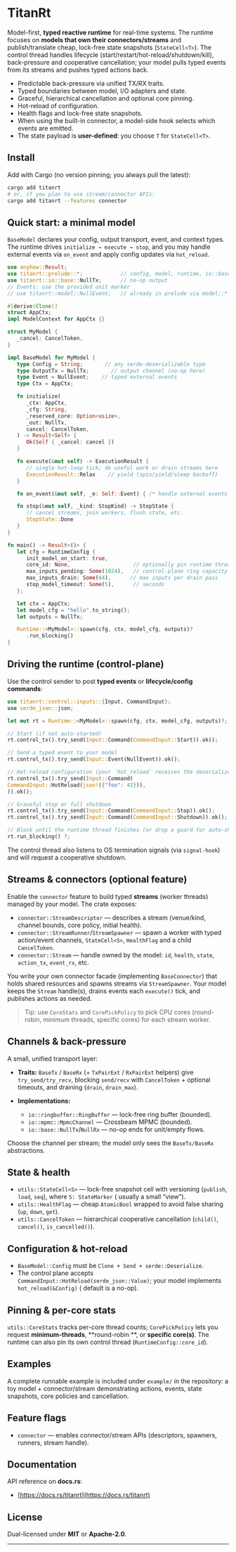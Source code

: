 # TitanRt

Model-first, **typed reactive runtime** for real-time systems. The runtime focuses on **models that own their connectors/streams** and publish/translate cheap, lock-free state snapshots (`StateCell<T>`). The control thread handles lifecycle (start/restart/hot-reload/shutdown/kill), back-pressure and cooperative cancellation; your model pulls typed events from its streams and pushes typed actions back.

* Predictable back-pressure via unified TX/RX traits.
* Typed boundaries between model, I/O adapters and state.
* Graceful, hierarchical cancellation and optional core pinning.
* Hot-reload of configuration.
* Health flags and lock-free state snapshots.
* When using the built-in connector, a model-side hook selects which events are emitted.
* The state payload is **user-defined**: you choose `T` for `StateCell<T>`.

## Install

Add with Cargo (no version pinning; you always pull the latest):

```bash
cargo add titanrt
# or, if you plan to use stream/connector APIs:
cargo add titanrt --features connector
```

## Quick start: a minimal model

`BaseModel` declares your config, output transport, event, and context types. The runtime drives
`initialize → execute → stop`, and you may handle external events via `on_event` and apply config updates via
`hot_reload`.

```rust
use anyhow::Result;
use titanrt::prelude::*;            // config, model, runtime, io::base re-exports
use titanrt::io::base::NullTx;      // no-op output
// Events: use the provided unit marker
// use titanrt::model::NullEvent;   // already in prelude via model::*

#[derive(Clone)]
struct AppCtx;
impl ModelContext for AppCtx {}

struct MyModel {
   _cancel: CancelToken,
}

impl BaseModel for MyModel {
   type Config = String;       // any serde-deserializable type
   type OutputTx = NullTx;       // output channel (no-op here)
   type Event = NullEvent;    // typed external events
   type Ctx = AppCtx;

   fn initialize(
      _ctx: AppCtx,
      _cfg: String,
      _reserved_core: Option<usize>,
      _out: NullTx,
      cancel: CancelToken,
   ) -> Result<Self> {
      Ok(Self { _cancel: cancel })
   }

   fn execute(&mut self) -> ExecutionResult {
      // single hot-loop tick; do useful work or drain streams here
      ExecutionResult::Relax    // yield (spin/yield/sleep backoff)
   }

   fn on_event(&mut self, _e: Self::Event) { /* handle external events */ }

   fn stop(&mut self, _kind: StopKind) -> StopState {
      // cancel streams, join workers, flush state, etc.
      StopState::Done
   }
}

fn main() -> Result<()> {
   let cfg = RuntimeConfig {
      init_model_on_start: true,
      core_id: None,                    // optionally pin runtime thread
      max_inputs_pending: Some(1024),   // control-plane ring capacity
      max_inputs_drain: Some(64),      // max inputs per drain pass
      stop_model_timeout: Some(5),      // seconds
   };

   let ctx = AppCtx;
   let model_cfg = "hello".to_string();
   let outputs = NullTx;

   Runtime::<MyModel>::spawn(cfg, ctx, model_cfg, outputs)?
      .run_blocking()
}
```

## Driving the runtime (control-plane)

Use the control sender to post **typed events** or **lifecycle/config commands**:

```Rust
use titanrt::control::inputs::{Input, CommandInput};
use serde_json::json;

let mut rt = Runtime::<MyModel>::spawn(cfg, ctx, model_cfg, outputs)?;

// Start (if not auto-started)
rt.control_tx().try_send(Input::Command(CommandInput::Start)).ok();

// Send a typed event to your model
rt.control_tx().try_send(Input::Event(NullEvent)).ok();

// Hot-reload configuration (your `hot_reload` receives the deserialized value)
rt.control_tx().try_send(Input::Command(
CommandInput::HotReload(json!({"foo": 42})),
)).ok();

// Graceful stop or full shutdown
rt.control_tx().try_send(Input::Command(CommandInput::Stop)).ok();
rt.control_tx().try_send(Input::Command(CommandInput::Shutdown)).ok();

// Block until the runtime thread finishes (or drop a guard for auto-shutdown)
rt.run_blocking() ?;
```

The control thread also listens to OS termination signals (via `signal-hook`) and will request a cooperative shutdown.

## Streams & connectors (optional feature)

Enable the `connector` feature to build typed **streams** (worker threads) managed by your model. The crate exposes:

* `connector::StreamDescriptor` — describes a stream (venue/kind, channel bounds, core policy, initial health).
* `connector::StreamRunner`/`StreamSpawner` — spawn a worker with typed action/event channels, `StateCell<S>`,
  `HealthFlag` and a child `CancelToken`.
* `connector::Stream` — handle owned by the model: `id`, `health`, `state`, `action_tx`, `event_rx`, etc.

You write your own connector facade (implementing `BaseConnector`) that holds shared resources and spawns streams via
`StreamSpawner`. Your model keeps the `Stream` handle(s), drains events each `execute()` tick, and publishes actions as
needed.

> Tip: use `CoreStats` and `CorePickPolicy` to pick CPU cores (round-robin, minimum threads, specific cores) for each
> stream worker.

## Channels & back-pressure

A small, unified transport layer:

* **Traits:** `BaseTx` / `BaseRx` (+ `TxPairExt` / `RxPairExt` helpers) give `try_send/try_recv`, blocking `send/recv`
  with `CancelToken` + optional timeouts, and draining (`drain`, `drain_max`).
* **Implementations:**

    * `io::ringbuffer::RingBuffer` — lock-free ring buffer (bounded).
    * `io::mpmc::MpmcChannel` — Crossbeam MPMC (bounded).
    * `io::base::NullTx`/`NullRx` — no-op ends for unit/empty flows.

Choose the channel per stream; the model only sees the `BaseTx/BaseRx` abstractions.

## State & health

* `utils::StateCell<S>` — lock-free snapshot cell with versioning (`publish`, `load`, `seq`), where `S: StateMarker` (
  usually a small “view”).
* `utils::HealthFlag` — cheap `AtomicBool` wrapped to avoid false sharing (`up`, `down`, `get`).
* `utils::CancelToken` — hierarchical cooperative cancellation (`child()`, `cancel()`, `is_cancelled()`).

## Configuration & hot-reload

* `BaseModel::Config` must be `Clone + Send + serde::Deserialize`.
* The control plane accepts `CommandInput::HotReload(serde_json::Value)`; your model implements `hot_reload(&Config)` (
  default is a no-op).

## Pinning & per-core stats

`utils::CoreStats` tracks per-core thread counts; `CorePickPolicy` lets you request **minimum-threads**, **round-robin
**, or **specific core(s)**. The runtime can also pin its own control thread (`RuntimeConfig::core_id`).

## Examples

A complete runnable example is included under `example/` in the repository: a toy model + connector/stream demonstrating
actions, events, state snapshots, core policies and cancellation.

## Feature flags

* `connector` — enables connector/stream APIs (descriptors, spawners, runners, stream handle).

## Documentation

API reference on **docs.rs**:

* [https://docs.rs/titanrt](https://docs.rs/titanrt)

## License

Dual-licensed under **MIT** or **Apache-2.0**.

---
